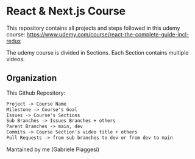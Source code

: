 # React & Next.js Course

This repository contains all projects and steps followed in this udemy course:
https://www.udemy.com/course/react-the-complete-guide-incl-redux

The udemy course is divided in Sections.
Each Section contains multiple videos.

## Organization

This Github Repository:

```txt
Project -> Course Name
Milestone -> Course's Goal
Issues -> Course's Sections
Sub Branches -> Issues Branches + others
Parent Branches -> main, dev
Commits -> Course Section's video title + others
Pull Requests -> from sub branches to dev or from dev to main
```

Mantained by me (Gabriele Piaggesi)